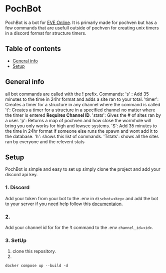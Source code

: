 # PochBot
PochBot is a bot for [EVE Online](https://www.eveonline.com/). It is primarly made for pochven but has a few commands that are usefull outside of pochven for creating unix timers in a discord format for structure timers.

## Table of contents
* [General info](#general-info)
* [Setup](#setup)

## General info
all bot commands are called with the **!** prefix.
    Commands:
      's' : Add 35 minutes to the time in 24hr format and adds a site ran to your total.
      'timer': Creates a timer for a structure in any channel where the command is called
      't': Creates a timer for a structure in a specified channel no matter where the timer is entered **Requires Channel ID**.
      'stats': Gives the # of sites ran by a user.
      'p': Returns a map of pochven and how close the wormhole will bring you only works for high and lowsec systems.
      'S': Add 35 minutes to the time in 24hr format if someone else runs the spawn and wont add it to the database.
      'h': shows this list of commands.
      'Tstats': shows all the sites ran by everyone and the relevent stats

	
## Setup
PochBot is simple and easy to set up simply clone the project and add your discord api key.

### 1. Discord
Add your token from your bot to the .env in `discbot=<key>` and add the bot to your server if you need help follow this [documentaion](https://discord.com/developers/docs/topics/oauth2#bots).

### 2. 
Add your channel id for for the !t command to the .env `channel_id=<id>`.

### 3. SetUp
1. clone this repository.
2.
```
docker compose up --build -d
```
